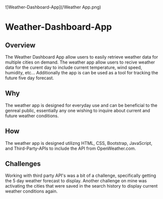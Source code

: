 ![Weather-Dashboard-App](/Weather App.png)

# Weather-Dashboard-App

## Overview
The Weather Dashboard App allow users to easily retrieve weather data for multiple cities on demand. The weather app allow users to recive weather data for the curent day to include current temperature, wind speed, humidity, etc... Additionally the app is can be used as a tool for tracking the future five day forecast.  

## Why
The weather app is designed for everyday use and can be beneficial to the genreal public, essentially any one wishing to inquire about current and future weather conditions.  

## How
The weather app is designed utilizng HTML, CSS, Bootstrap, JavaScript, and Third-Party-APIs to include the API from OpenWeather.com.

## Challenges
Working with third party API's was a bit of a challenge, specifically getting the 5 day weather forecast to display.  Another challenge on mine was activating the cities that were saved in the search history to display current weather conditions again.  
